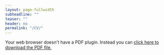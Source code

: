 ```yaml
---
layout: page-fullwidth
subheadline: ""
teaser: ""
header: no
permalink: "/CV/"
---
```


<!--<embed src="../pubs/CV-Grosswindhager-EN.pdf" width="800px" height="2100px" />
<object data="../pubs/CV-Grosswindhager-EN.pdf" type="application/pdf" width="100%" height="100%">-->

<object data="../pubs/CV-Grosswindhager-EN.pdf" type="application/pdf" width="800px" height="2100px">
  <p>Your web browser doesn't have a PDF plugin.
  Instead you can <a href="../pubs/CV-Grosswindhager-EN.pdf">click here to
  download the PDF file.</a></p>
</object>
